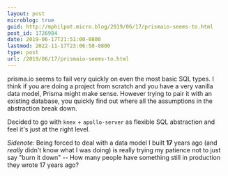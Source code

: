 ```yaml
---
layout: post
microblog: true
guid: http://mphilpot.micro.blog/2019/06/17/prismaio-seems-to.html
post_id: 1726984
date: 2019-06-17T21:51:00-0800
lastmod: 2022-11-17T23:06:58-0800
type: post
url: /2019/06/17/prismaio-seems-to.html
---
```

prisma.io seems to fail very quickly on even the most basic SQL types. I think if you are doing a project from scratch and you have a very vanilla data model, Prisma might make sense. However trying to pair it with an existing database, you quickly find out where all the assumptions in the abstraction break down.

Decided to go with `knex` + `apollo-server` as flexible SQL abstraction and feel it's just at the right level.

_Sidenote:_ Being forced to deal with a data model I built **17** years ago (and _really_ didn't know what I was doing) is really trying my patience not to just say "burn it down" -- How many people have something still in production they wrote 17 years ago?
